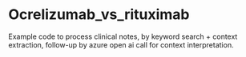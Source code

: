 # Ocrelizumab_vs_rituximab

Example code to process clinical notes, by keyword search + context extraction, follow-up by azure open ai call for context interpretation.
